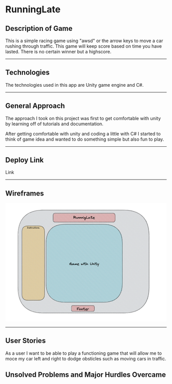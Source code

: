 # RunningLate

## Description of Game
This is a simple racing game using "awsd" or the arrow keys to move a car rushing through traffic. This game will keep score based on time you have lasted. There is no certain winner but a highscore.

---
## Technologies

The technologies used in this app are Unity game engine and C#.

    
---
## General Approach
The approach I took on this project was first to get comfortable with unity by learning off of tutorials and documentation.

After getting comfortable with unity and coding a little with C# I started to think of game idea and wanted to do something simple but also fun to play.

---
## Deploy Link
Link

---

## Wireframes
![RunningLate](./Screen%20Shot%202022-04-11%20at%207.48.36%20PM.png)

---
## User Stories
As a user I want to be able to play a functioning game that will allow me to moce my car left and right to dodge obsticles such as moving cars in traffic.


## Unsolved Problems and Major Hurdles Overcame